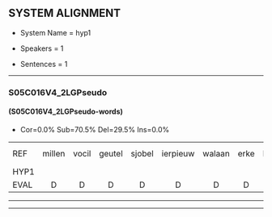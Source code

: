 
## SYSTEM ALIGNMENT

- System Name = hyp1

- Speakers = 1

- Sentences = 1

---

### S05C016V4_2LGPseudo

#### (S05C016V4_2LGPseudo-words)

- Cor=0.0%	Sub=70.5%	Del=29.5%	Ins=0.0%

|  |  |  |  |  |  |  |  |  |  |  |  |  |  |  |  |  |  |  |  |  |  |  |  |  |  |  |  |  |  |  |  |  |  |  |  |  |  |  |  |  |  |  |  |  |
|:--- |:---:|:---:|:---:|:---:|:---:|:---:|:---:|:---:|:---:|:---:|:---:|:---:|:---:|:---:|:---:|:---:|:---:|:---:|:---:|:---:|:---:|:---:|:---:|:---:|:---:|:---:|:---:|:---:|:---:|:---:|:---:|:---:|:---:|:---:|:---:|:---:|:---:|:---:|:---:|:---:|:---:|:---:|:---:|:---:|
| REF | millen | vocil | geutel | sjobel | ierpieuw | walaan | erke | haweel | saarweng | gevicht*(gevist) | eemde | bepoud | orstalk | veten | * | gefouw | vurpaand | * | nizung | fiewon | kneurem*(kleuren) | vawaai | strellen*(stelen) | zwieten | foetbans | oonste | muider | grijnken | schielstaug | prilsood | vloender | milste | veurder | kloeien*(koelen) | ulen | orponk | schodig | ijpo | menuur | spreikje | * | hiffreeuw | wooien | *(waaien) |
| HYP1 |  |  |  |  |  |  |  |  |  |  |  |  |  | m | o | etel | bl | re | e | e | gen | feest | ede | de | d | ortei | feten | te | hoepas | ot | miden | n | schout | loda | mes | tel | erten | goen | i | rden | v | sprk | geefrem | wn |
| EVAL | D | D | D | D | D | D | D | D | D | D | D | D | D | S | S | S | S | S | S | S | S | S | S | S | S | S | S | S | S | S | S | S | S | S | S | S | S | S | S | S | S | S | S | S |
---

---
